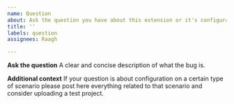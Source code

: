 ```yaml
---
name: Question
about: Ask the question you have about this extension or it's configuration
title: ''
labels: question
assignees: Raagh

---
```


**Ask the question**
A clear and concise description of what the bug is.

**Additional context**
If your question is about configuration on a certain type of scenario please post here everything related to that scenario and consider uploading a test project.
